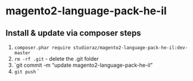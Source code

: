 # magento2-language-pack-he-il

## Install & update via composer steps 
1. `composer.phar require studioraz/magento2-language-pack-he-il:dev-master`
2. `rm -rf .git` - delete the .git folder
3. `git commit -m “update magento2-language-pack-he-il”
4. `git push`
`
